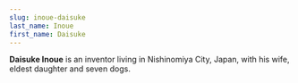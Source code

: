```yaml
---
slug: inoue-daisuke
last_name: Inoue
first_name: Daisuke
---
```

**Daisuke Inoue** is an inventor living in Nishinomiya City, Japan, with his wife, eldest daughter and seven dogs.